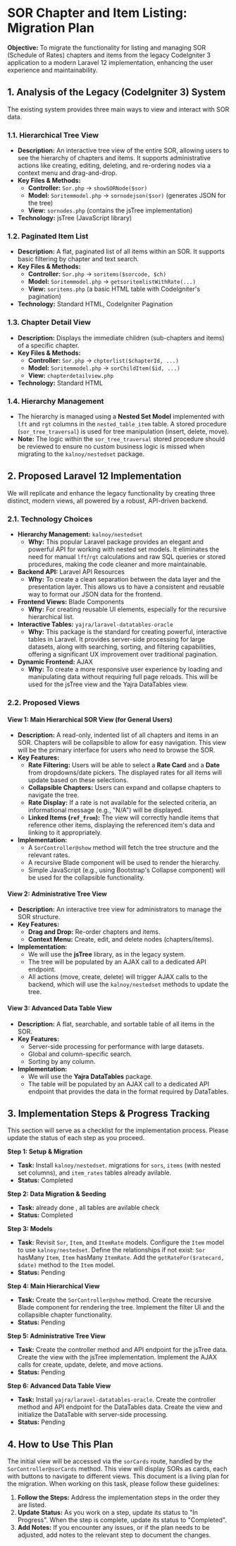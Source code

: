 # SOR Chapter and Item Listing: Migration Plan

**Objective:** To migrate the functionality for listing and managing SOR (Schedule of Rates) chapters and items from the legacy CodeIgniter 3 application to a modern Laravel 12 implementation, enhancing the user experience and maintainability.

## 1. Analysis of the Legacy (CodeIgniter 3) System

The existing system provides three main ways to view and interact with SOR data.

### 1.1. Hierarchical Tree View

*   **Description:** An interactive tree view of the entire SOR, allowing users to see the hierarchy of chapters and items. It supports administrative actions like creating, editing, deleting, and re-ordering nodes via a context menu and drag-and-drop.
*   **Key Files & Methods:**
    *   **Controller:** `Sor.php` -> `showSORNode($sor)`
    *   **Model:** `Soritemmodel.php` -> `sornodejson($sor)` (generates JSON for the tree)
    *   **View:** `sornodes.php` (contains the jsTree implementation)
*   **Technology:** jsTree (JavaScript library)

### 1.2. Paginated Item List

*   **Description:** A flat, paginated list of all items within an SOR. It supports basic filtering by chapter and text search.
*   **Key Files & Methods:**
    *   **Controller:** `Sor.php` -> `soritems($sorcode, $ch)`
    *   **Model:** `Soritemmodel.php` -> `getsoritemlistWithRate(...)`
    *   **View:** `soritems.php` (a basic HTML table with CodeIgniter's pagination)
*   **Technology:** Standard HTML, CodeIgniter Pagination

### 1.3. Chapter Detail View

*   **Description:** Displays the immediate children (sub-chapters and items) of a specific chapter.
*   **Key Files & Methods:**
    *   **Controller:** `Sor.php` -> `chpterlist($chapterId, ...)`
    *   **Model:** `Soritemmodel.php` -> `sorChildItem($id, ...)`
    *   **View:** `chapterdetailview.php`
*   **Technology:** Standard HTML

### 1.4. Hierarchy Management

*   The hierarchy is managed using a **Nested Set Model** implemented with `lft` and `rgt` columns in the `nested_table_item` table. A stored procedure (`sor_tree_traversal`) is used for tree manipulation (insert, delete, move).
*   **Note:** The logic within the `sor_tree_traversal` stored procedure should be reviewed to ensure no custom business logic is missed when migrating to the `kalnoy/nestedset` package.

## 2. Proposed Laravel 12 Implementation

We will replicate and enhance the legacy functionality by creating three distinct, modern views, all powered by a robust, API-driven backend.

### 2.1. Technology Choices

*   **Hierarchy Management:** `kalnoy/nestedset`
    *   **Why:** This popular Laravel package provides an elegant and powerful API for working with nested set models. It eliminates the need for manual `lft`/`rgt` calculations and raw SQL queries or stored procedures, making the code cleaner and more maintainable.
*   **Backend API:** Laravel API Resources
    *   **Why:** To create a clean separation between the data layer and the presentation layer. This allows us to have a consistent and reusable way to format our JSON data for the frontend.
*   **Frontend Views:** Blade Components
    *   **Why:** For creating reusable UI elements, especially for the recursive hierarchical list.
*   **Interactive Tables:** `yajra/laravel-datatables-oracle`
    *   **Why:** This package is the standard for creating powerful, interactive tables in Laravel. It provides server-side processing for large datasets, along with searching, sorting, and filtering capabilities, offering a significant UX improvement over traditional pagination.
*   **Dynamic Frontend:** AJAX
    *   **Why:** To create a more responsive user experience by loading and manipulating data without requiring full page reloads. This will be used for the jsTree view and the Yajra DataTables view.

### 2.2. Proposed Views

#### View 1: Main Hierarchical SOR View (for General Users)

*   **Description:** A read-only, indented list of all chapters and items in an SOR. Chapters will be collapsible to allow for easy navigation. This view will be the primary interface for users who need to browse the SOR.
*   **Key Features:**
    *   **Rate Filtering:** Users will be able to select a **Rate Card** and a **Date** from dropdowns/date pickers. The displayed rates for all items will update based on these selections.
    *   **Collapsible Chapters:** Users can expand and collapse chapters to navigate the tree.
    *   **Rate Display:** If a rate is not available for the selected criteria, an informational message (e.g., "N/A") will be displayed.
    *   **Linked Items (`ref_from`):** The view will correctly handle items that reference other items, displaying the referenced item's data and linking to it appropriately.
*   **Implementation:**
    *   A `SorController@show` method will fetch the tree structure and the relevant rates.
    *   A recursive Blade component will be used to render the hierarchy.
    *   Simple JavaScript (e.g., using Bootstrap's Collapse component) will be used for the collapsible functionality.

#### View 2: Administrative Tree View

*   **Description:** An interactive tree view for administrators to manage the SOR structure.
*   **Key Features:**
    *   **Drag and Drop:** Re-order chapters and items.
    *   **Context Menu:** Create, edit, and delete nodes (chapters/items).
*   **Implementation:**
    *   We will use the **jsTree** library, as in the legacy system.
    *   The tree will be populated by an AJAX call to a dedicated API endpoint.
    *   All actions (move, create, delete) will trigger AJAX calls to the backend, which will use the `kalnoy/nestedset` methods to update the tree.

#### View 3: Advanced Data Table View

*   **Description:** A flat, searchable, and sortable table of all items in the SOR.
*   **Key Features:**
    *   Server-side processing for performance with large datasets.
    *   Global and column-specific search.
    *   Sorting by any column.
*   **Implementation:**
    *   We will use the **Yajra DataTables** package.
    *   The table will be populated by an AJAX call to a dedicated API endpoint that provides the data in the format required by DataTables.

## 3. Implementation Steps & Progress Tracking

This section will serve as a checklist for the implementation process. Please update the status of each step as you proceed.

**Step 1: Setup & Migration**
*   **Task:** Install `kalnoy/nestedset`. migrations for `sors`, `items` (with nested set columns), and `item_rates` tables already avilable.
*   **Status:** Completed

**Step 2: Data Migration & Seeding**
*   **Task:**  already done , all tables are avilable check
*   **Status:** Completed

**Step 3: Models**
*   **Task:** Revisit `Sor`, `Item`, and `ItemRate` models. Configure the `Item` model to use `kalnoy/nestedset`. Define the relationships if not exist: `Sor` hasMany `Item`, `Item` hasMany `ItemRate`. Add the `getRateFor($ratecard, $date)` method to the `Item` model.
*   **Status:** Pending

**Step 4: Main Hierarchical View**
*   **Task:** Create the `SorController@show` method. Create the recursive Blade component for rendering the tree. Implement the filter UI and the collapsible chapter functionality.
*   **Status:** Pending

**Step 5: Administrative Tree View**
*   **Task:** Create the controller method and API endpoint for the jsTree data. Create the view with the jsTree implementation. Implement the AJAX calls for create, update, delete, and move actions.
*   **Status:** Pending

**Step 6: Advanced Data Table View**
*   **Task:** Install `yajra/laravel-datatables-oracle`. Create the controller method and API endpoint for the DataTables data. Create the view and initialize the DataTable with server-side processing.
*   **Status:** Pending

## 4. How to Use This Plan

The initial view will be accessed via the `sorCards` route, handled by the `SorController@sorCards` method. This view will display SORs as cards, each with buttons to navigate to different views.
This document is a living plan for the migration. When working on this task, please follow these guidelines:

1.  **Follow the Steps:** Address the implementation steps in the order they are listed.
2.  **Update Status:** As you work on a step, update its status to "In Progress". When the step is complete, update its status to "Completed".
3.  **Add Notes:** If you encounter any issues, or if the plan needs to be adjusted, add notes to the relevant step to document the changes.
